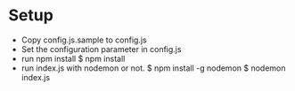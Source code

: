 # Setup

* Copy config.js.sample to config.js
* Set the configuration parameter in config.js
* run npm install
        $ npm install
* run index.js with nodemon or not.
        $ npm install -g nodemon
	$ nodemon index.js



